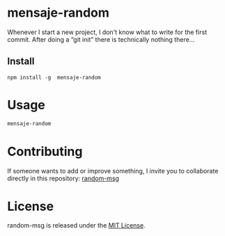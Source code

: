 
# mensaje-random

Whenever I start a new project, I don't know what to write for the first commit. After doing a “git init” there is technically nothing there...

## Install

```npm
npm install -g  mensaje-random
```

# Usage

```bash
mensaje-random
```

# Contributing
If someone wants to add or improve something, I invite you to collaborate directly in this repository: [random-msg](https://github.com/platzi/npm-random-msg)

# License
random-msg is released under the [MIT License](https://opensource.org/licenses/MIT).